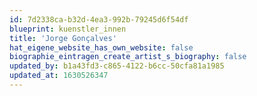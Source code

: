```yaml
---
id: 7d2338ca-b32d-4ea3-992b-79245d6f54df
blueprint: kuenstler_innen
title: 'Jorge Gonçalves'
hat_eigene_website_has_own_website: false
biographie_eintragen_create_artist_s_biography: false
updated_by: b1a43fd3-c865-4122-b6cc-50cfa81a1985
updated_at: 1630526347
---
```

